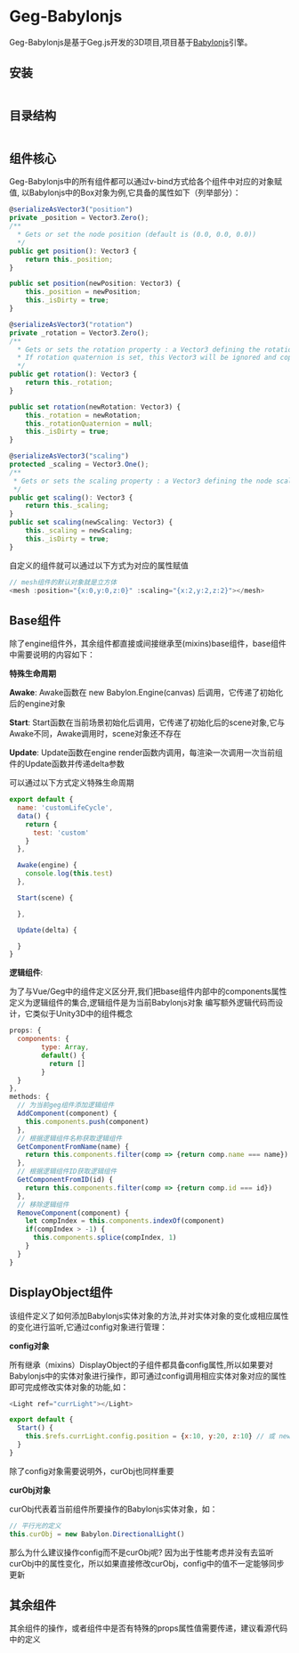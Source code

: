 # Geg-Babylonjs

Geg-Babylonjs是基于Geg.js开发的3D项目,项目基于[Babylonjs](https://github.com/BabylonJS/Babylon.js)引擎。

## 安装

```
```

## 目录结构

```
```

## 组件核心

Geg-Babylonjs中的所有组件都可以通过v-bind方式给各个组件中对应的对象赋值,
以Babylonjs中的Box对象为例,它具备的属性如下（列举部分）：
```js
@serializeAsVector3("position")
private _position = Vector3.Zero();
/**
  * Gets or set the node position (default is (0.0, 0.0, 0.0))
  */
public get position(): Vector3 {
    return this._position;
}

public set position(newPosition: Vector3) {
    this._position = newPosition;
    this._isDirty = true;
}

@serializeAsVector3("rotation")
private _rotation = Vector3.Zero();
/**
  * Gets or sets the rotation property : a Vector3 defining the rotation value in radians around each local axis X, Y, Z  (default is (0.0, 0.0, 0.0)).
  * If rotation quaternion is set, this Vector3 will be ignored and copy from the quaternion
  */
public get rotation(): Vector3 {
    return this._rotation;
}

public set rotation(newRotation: Vector3) {
    this._rotation = newRotation;
    this._rotationQuaternion = null;
    this._isDirty = true;
}

@serializeAsVector3("scaling")
protected _scaling = Vector3.One();
/**
 * Gets or sets the scaling property : a Vector3 defining the node scaling along each local axis X, Y, Z (default is (0.0, 0.0, 0.0)).
 */
public get scaling(): Vector3 {
    return this._scaling;
}
public set scaling(newScaling: Vector3) {
    this._scaling = newScaling;
    this._isDirty = true;
}
```
自定义的组件就可以通过以下方式为对应的属性赋值
```js
// mesh组件的默认对象就是立方体
<mesh :position="{x:0,y:0,z:0}" :scaling="{x:2,y:2,z:2}"></mesh>
```
## Base组件

除了engine组件外，其余组件都直接或间接继承至(mixins)base组件，base组件中需要说明的内容如下：

**特殊生命周期**

**Awake**: Awake函数在 new Babylon.Engine(canvas) 后调用，它传递了初始化后的engine对象

**Start**: Start函数在当前场景初始化后调用，它传递了初始化后的scene对象,它与Awake不同，Awake调用时，scene对象还不存在

**Update**: Update函数在engine render函数内调用，每渲染一次调用一次当前组件的Update函数并传递delta参数

可以通过以下方式定义特殊生命周期

```js
export default {
  name: 'customLifeCycle',
  data() {
    return {
      test: 'custom'
    }
  },

  Awake(engine) {
    console.log(this.test)
  },

  Start(scene) {

  },

  Update(delta) {

  }
}
```

**逻辑组件**: 

为了与Vue/Geg中的组件定义区分开,我们把base组件内部中的components属性定义为逻辑组件的集合,逻辑组件是为当前Babylonjs对象
编写额外逻辑代码而设计，它类似于Unity3D中的组件概念

```js
props: {
  components: {
        type: Array,
        default() {
          return []
        }
  }
},
methods: {
  // 为当前geg组件添加逻辑组件
  AddComponent(component) {
    this.components.push(component)
  },
  // 根据逻辑组件名称获取逻辑组件
  GetComponentFromName(name) {
    return this.components.filter(comp => {return comp.name === name})
  },
  // 根据逻辑组件ID获取逻辑组件
  GetComponentFromID(id) {
    return this.components.filter(comp => {return comp.id === id})
  },
  // 移除逻辑组件
  RemoveComponent(component) {
    let compIndex = this.components.indexOf(component)
    if(compIndex > -1) {
      this.components.splice(compIndex, 1)
    }
  }
}
```

## DisplayObject组件

该组件定义了如何添加Babylonjs实体对象的方法,并对实体对象的变化或相应属性的变化进行监听,它通过config对象进行管理：

**config对象**

所有继承（mixins）DisplayObject的子组件都具备config属性,所以如果要对Babylonjs中的实体对象进行操作，即可通过config调用相应实体对象对应的属性即可完成修改实体对象的功能,如：

```js
<Light ref="currLight"></Light>

export default {
  Start() {
    this.$refs.currLight.config.position = {x:10, y:20, z:10} // 或 new Babylon.Vector3(10, 20, 10)
  }
}

```
除了config对象需要说明外，curObj也同样重要

**curObj对象**

curObj代表着当前组件所要操作的Babylonjs实体对象，如：
```js
// 平行光的定义
this.curObj = new Babylon.DirectionalLight()
```
那么为什么建议操作config而不是curObj呢?
因为出于性能考虑并没有去监听curObj中的属性变化，所以如果直接修改curObj，config中的值不一定能够同步更新

## 其余组件

其余组件的操作，或者组件中是否有特殊的props属性值需要传递，建议看源代码中的定义
<br/>
